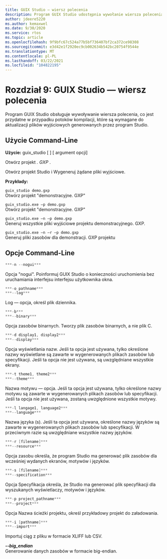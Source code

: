 ```yaml
---
title: GUIX Studio — wiersz polecenia
description: Program GUIX Studio udostępnia wywołanie wiersza polecenia, które jest przydatne w przypadku potoków kompilacji, które są wymagane do aktualizacji plików wyjściowych generowanych przez program Studio.
author: jdeere5220
ms.author: kemaxwel
ms.date: 9/30/2020
ms.service: rtos
ms.topic: article
ms.openlocfilehash: 9f9bfc67c524a77b5bf736407bf2ca372ce98308
ms.sourcegitcommit: e3d42e1f2920ec9cb002634b542bc20754f9544e
ms.translationtype: MT
ms.contentlocale: pl-PL
ms.lasthandoff: 03/22/2021
ms.locfileid: "104822195"
---
```

# <a name="chapter-9-guix-studio-command-line"></a>Rozdział 9: GUIX Studio — wiersz polecenia

Program GUIX Studio obsługuje wywoływanie wiersza polecenia, co jest przydatne w przypadku potoków kompilacji, które są wymagane do aktualizacji plików wyjściowych generowanych przez program Studio.

## <a name="command-line-usage"></a>Użycie Command-Line

**Użycie:** guix_studio \[ \] \[ argument opcji\]

Otwórz projekt *. GXP* .

Otwórz projekt Studio i Wygeneruj żądane pliki wyjściowe.


**Przykłady:**

`guix_studio demo.gxp`  
Otwórz projekt "demonstracyjne. GXP"


`guix_studio.exe –p demo.gxp`  
Otwórz projekt "demonstracyjne. GXP"


`guix_studio.exe –n –p demo.gxp`  
Generuj wszystkie pliki wyjściowe projektu demonstracyjnego. GXP.

`guix_studio.exe –n –r –p demo.gxp`  
Generuj pliki zasobów dla demonstracji. GXP projektu


## <a name="command-line-options"></a>Opcje Command-Line

```C
***-n --nogui***  
```

Opcja "nogui". Poinformuj GUIX Studio o konieczności uruchomienia bez uruchamiania interfejsu interfejsu użytkownika okna.

```C
***-o pathname***  
***--log***  
```

Log — opcja, określ plik dziennika.

```C
***-b***  
***--binary***  
```

Opcja zasobów binarnych. Tworzy plik zasobów binarnych, a nie plik C.

```C
***-d display1, display2***  
***--display***  
```

Opcja wyświetlania nazw. Jeśli ta opcja jest używana, tylko określone nazwy wyświetlane są zawarte w wygenerowanych plikach zasobów lub specyfikacji. Jeśli ta opcja nie jest używana, są uwzględniane wszystkie ekrany.

```C
***-t theme1, theme2***  
***--theme***  
```

Nazwa motywu — opcja. Jeśli ta opcja jest używana, tylko określone nazwy motywu są zawarte w wygenerowanych plikach zasobów lub specyfikacji. Jeśli ta opcja nie jest używana, zostaną uwzględnione wszystkie motywy.

```C
***-l langage1, language2***  
***--language***  
```

Nazwa języka (s). Jeśli ta opcja jest używana, określone nazwy języków są zawarte w wygenerowanych plikach zasobów lub specyfikacji. W przeciwnym razie są uwzględniane wszystkie nazwy języków.

```C
***-r [filename]***  
***--resource***  
```

Opcja zasobu określa, że program Studio ma generować plik zasobów dla wcześniej wydanych ekranów, motywów i języków.

```C
***-s [filename]***  
***--specification***  
```

Opcja Specyfikacja określa, że Studio ma generować plik specyfikacji dla wyszukanych wyświetlaczy, motywów i języków.

```C
***-p project_pathname***  
***--project***  
```

Opcja Nazwa ścieżki projektu, określ przykładowy projekt do załadowania.

```C
***-i [pathname]***  
***--import***  
```

Importuj ciąg z pliku w formacie XLIFF lub CSV.

***--big_endian***  
Generowanie danych zasobów w formacie big-endian.
